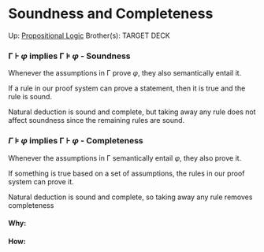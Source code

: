 # Soundness and Completeness

Up: [Propositional Logic](propositional_logic)
Brother(s):
TARGET DECK

### Γ ⊦ $φ$ implies Γ ⊧ $φ$ - Soundness

Whenever the assumptions in Γ prove $φ$, they also semantically entail it.

If a rule in our proof system can prove a statement, then it is true and the rule is sound.

Natural deduction is sound and complete, but taking away any rule does not affect soundness since the remaining rules are sound.


### $Γ$ $⊧$ $φ$ implies Γ ⊦ $φ$ - Completeness

Whenever the assumptions in Γ semantically entail $φ$, they also prove it.

If something is true based on a set of assumptions, the rules in our proof system can prove it.

Natural deduction is sound and complete, so taking away any rule removes completeness



































#### Why:
#### How:









